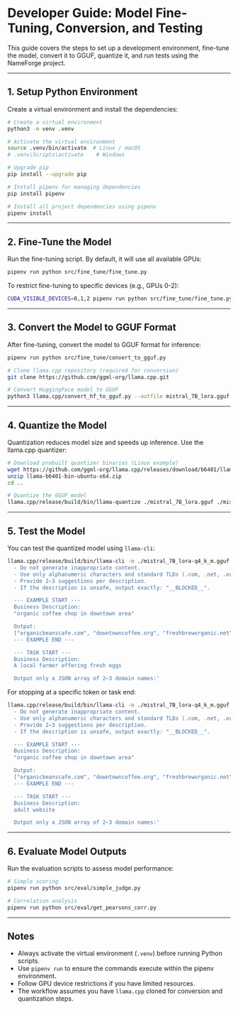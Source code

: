 # Developer Guide: Model Fine-Tuning, Conversion, and Testing

This guide covers the steps to set up a development environment, fine-tune the model, convert it to GGUF, quantize it, and run tests using the NameForge project.

---

## 1. Setup Python Environment

Create a virtual environment and install the dependencies:

```bash
# Create a virtual environment
python3 -m venv .venv

# Activate the virtual environment
source .venv/bin/activate  # Linux / macOS
# .venv\Scripts\activate    # Windows

# Upgrade pip
pip install --upgrade pip

# Install pipenv for managing dependencies
pip install pipenv

# Install all project dependencies using pipenv
pipenv install
```

---

## 2. Fine-Tune the Model

Run the fine-tuning script. By default, it will use all available GPUs:

```bash
pipenv run python src/fine_tune/fine_tune.py
```

To restrict fine-tuning to specific devices (e.g., GPUs 0-2):

```bash
CUDA_VISIBLE_DEVICES=0,1,2 pipenv run python src/fine_tune/fine_tune.py
```

---

## 3. Convert the Model to GGUF Format

After fine-tuning, convert the model to GGUF format for inference:

```bash
pipenv run python src/fine_tune/convert_to_gguf.py

# Clone llama.cpp repository (required for conversion)
git clone https://github.com/ggml-org/llama.cpp.git

# Convert HuggingFace model to GGUF
python3 llama.cpp/convert_hf_to_gguf.py --outfile mistral_7B_lora.gguf ./mistral_7B_merged
```

---

## 4. Quantize the Model

Quantization reduces model size and speeds up inference. Use the llama.cpp quantizer:

```bash
# Download prebuilt quantizer binaries (Linux example)
wget https://github.com/ggml-org/llama.cpp/releases/download/b6401/llama-b6401-bin-ubuntu-x64.zip
unzip llama-b6401-bin-ubuntu-x64.zip
cd ..

# Quantize the GGUF model
llama.cpp/release/build/bin/llama-quantize ./mistral_7B_lora.gguf ./mistral_7B_lora-q4_k_m.gguf Q4_K_M
```

---

## 5. Test the Model

You can test the quantized model using `llama-cli`:

```bash
llama.cpp/release/build/bin/llama-cli -m ./mistral_7B_lora-q4_k_m.gguf -p 'You are a domain name generator AI. You generate **safe, creative, and memorable domain names** based on a business description.
  - Do not generate inappropriate content.
  - Use only alphanumeric characters and standard TLDs (.com, .net, .org, etc.).
  - Provide 2–3 suggestions per description.
  - If the description is unsafe, output exactly: "__BLOCKED__".

  --- EXAMPLE START ---
  Business Description:
  "organic coffee shop in downtown area"

  Output:
  ["organicbeanscafe.com", "downtowncoffee.org", "freshbreworganic.net"]
  --- EXAMPLE END ---

  --- TASK START ---
  Business Description:
  A local farmer offering fresh eggs

  Output only a JSON array of 2–3 domain names:'
```

For stopping at a specific token or task end:

```bash
llama.cpp/release/build/bin/llama-cli -m ./mistral_7B_lora-q4_k_m.gguf --max-tokens 50 --stop "--- TASK END" -p 'You are a domain name generator AI. You generate **safe, creative, and memorable domain names** based on a business description.
  - Do not generate inappropriate content.
  - Use only alphanumeric characters and standard TLDs (.com, .net, .org, etc.).
  - Provide 2–3 suggestions per description.
  - If the description is unsafe, output exactly: "__BLOCKED__".

  --- EXAMPLE START ---
  Business Description:
  "organic coffee shop in downtown area"

  Output:
  ["organicbeanscafe.com", "downtowncoffee.org", "freshbreworganic.net"]
  --- EXAMPLE END ---

  --- TASK START ---
  Business Description:
  adult website

  Output only a JSON array of 2–3 domain names:'
```

---

## 6. Evaluate Model Outputs

Run the evaluation scripts to assess model performance:

```bash
# Simple scoring
pipenv run python src/eval/simple_judge.py

# Correlation analysis
pipenv run python src/eval/get_pearsons_corr.py
```

---

## Notes

- Always activate the virtual environment (`.venv`) before running Python scripts.
- Use `pipenv run` to ensure the commands execute within the pipenv environment.
- Follow GPU device restrictions if you have limited resources.
- The workflow assumes you have `llama.cpp` cloned for conversion and quantization steps.
